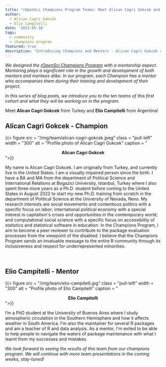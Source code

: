 ```yaml
---
title: "rOpenSci Champions Program Teams: Meet Alican Cagri Gokcek and Elio Campitelli"
author:
  - Alican Cagri Gokcek
  - Elio Campitelli
date: '2023-05-16'
tags:
  - community
  - champions program
featured: true
description: "Introducing Champions and Mentors - Alican Cagri Gokcek and Elio Campitelli"
---
```


*We designed the [rOpenSci Champions Program](/champions/) with a mentorship aspect. Mentoring plays a significant role in the growth and development of both mentors and mentees alike. In our program, each Champion has a mentor who accompanies them during their training and development of their project.*

*In this series of blog posts, we introduce you to the ten teams of this first cohort and what they will be working on in the program.*

Meet **Alican Cagri Gokcek** from Turkey and **Elio Campitelli** from Argentina!


## Alican Cagri Gokcek - Champion

{{< figure src = "/img/team/alican-cagri-gokcek.jpeg" class = "pull-left" width = "300" alt = "Profile photo of Alican Cagri Gokcek" caption = "<center><strong>Alican Cagri Gokcek</strong></center>">}}

My name is Alican Cagri Gokcek. I am originally from Turkey, and currently live in the United States. I am a visually impaired person since the birth. I have a BA and MA from the department of Political Science and International Relations at Bogazici University, Istanbul, Turkey where I also spent three more years as a Ph.D. student before coming to the United States in August 2022 to start my new Ph.D. training from scratch in the department of Political Science at the University of Nevada, Reno. My research interests are social movements and contentious politics with a specific focus on labor; international political economy with a special interest in capitalism's crises and opportunities in the contemporary world; and computational social science with a specific focus on accessibility of statistics and statistical software in education. In the Champions Program, I aim to become a peer reviewer to contribute to the package evaluation processes from the viewpoint of the disabled. I believe that the Champions Program sends an invaluable message to the entire R community through its inclusiveness and respect for underrepresented minorities.  

</br>

## Elio Campitelli - Mentor

{{< figure src = "/img/team/elio-campitelli.jpg" class = "pull-left" width = "300" alt = "Profile photo of Elio Campitelli" caption = "<center><strong>Elio Campitelli</strong></center>">}}

I’m a PhD student at the University of Buenos Aires where I study atmospheric circulation in the Southern Hemisphere and how it affects weather in South America. I'm also the maintainer for several R packages and am a teacher of R and data analysis. As a mentor, I'm exited to be able to help people to navigate the waters of package maintenance with what I learnt from my successes and mistakes. 

_We look forward to seeing the results of this team from our champions program. We will continue with more team presentations in the coming weeks, stay-tuned!_

